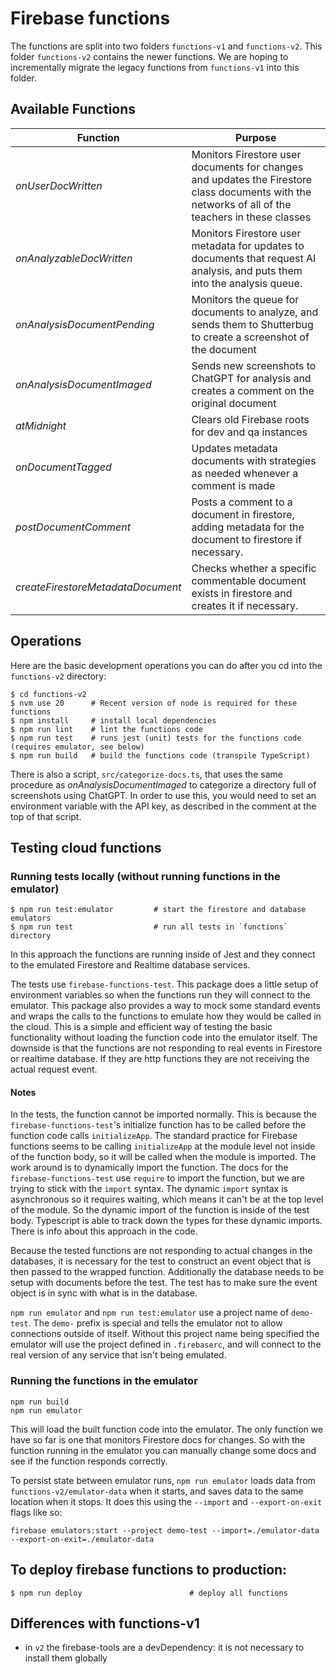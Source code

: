 # Firebase functions

The functions are split into two folders `functions-v1` and `functions-v2`. This folder `functions-v2` contains the newer functions. We are hoping to incrementally migrate the legacy functions from `functions-v1` into this folder.

## Available Functions

|Function|Purpose|
|--------|-------|
|_onUserDocWritten_|Monitors Firestore user documents for changes and updates the Firestore class documents with the networks of all of the teachers in these classes|
|_onAnalyzableDocWritten_|Monitors Firestore user metadata for updates to documents that request AI analysis, and puts them into the analysis queue.|
|_onAnalysisDocumentPending_|Monitors the queue for documents to analyze, and sends them to Shutterbug to create a screenshot of the document|
|_onAnalysisDocumentImaged_|Sends new screenshots to ChatGPT for analysis and creates a comment on the original document|
|_atMidnight_|Clears old Firebase roots for dev and qa instances|
|_onDocumentTagged_|Updates metadata documents with strategies as needed whenever a comment is made|
|_postDocumentComment_|Posts a comment to a document in firestore, adding metadata for the document to firestore if necessary.|
|_createFirestoreMetadataDocument_|Checks whether a specific commentable document exists in firestore and creates it if necessary.|


## Operations

Here are the basic development operations you can do after you cd into the `functions-v2` directory:

```shell
$ cd functions-v2
$ nvm use 20      # Recent version of node is required for these functions
$ npm install     # install local dependencies
$ npm run lint    # lint the functions code
$ npm run test    # runs jest (unit) tests for the functions code (requires emulator, see below)
$ npm run build   # build the functions code (transpile TypeScript)
```

There is also a script, `src/categorize-docs.ts`, that uses the same procedure as _onAnalysisDocumentImaged_ to categorize a directory full of screenshots using ChatGPT. In order to use this, you would need to set an environment variable with the API key, as described in the comment at the top of that script.

## Testing cloud functions

### Running tests locally (without running functions in the emulator)

```shell
$ npm run test:emulator         # start the firestore and database emulators
$ npm run test                  # run all tests in `functions` directory
```

In this approach the functions are running inside of Jest and they connect to the emulated Firestore and Realtime database services.

The tests use `firebase-functions-test`. This package does a little setup of environment variables so when the functions run they will connect to the emulator. This package also provides a way to mock some standard events and wraps the calls to the functions to emulate how they would be called in the cloud.  This is a simple and efficient way of testing the basic functionality without loading the function code into the emulator itself. The downside is that the functions are not responding to real events in Firestore or realtime database. If they are http functions they are not receiving the actual request event.

#### Notes

In the tests, the function cannot be imported normally. This is because the `firebase-functions-test`'s initialize function has to be called before the function code calls `initializeApp`. The standard practice for Firebase functions seems to be calling `initializeApp` at the module level not inside of the function body, so it will be called when the module is imported. The work around is to dynamically import the function. The docs for the `firebase-functions-test` use `require` to import the function, but we are trying to stick with the `import` syntax. The dynamic `import` syntax is asynchronous so it requires waiting, which means it can't be at the top level of the module. So the dynamic import of the function is inside of the test body. Typescript is able to track down the types for these dynamic imports. There is info about this approach in the code.

Because the tested functions are not responding to actual changes in the databases, it is necessary for the test to construct an event object that is then passed to the wrapped function. Additionally the database needs to be setup with documents before the test. The test has to make sure the event object is in sync with what is in the database.

`npm run emulator` and `npm run test:emulator` use a project name of `demo-test`. The `demo-` prefix is special and tells the emulator not to allow connections outside of itself. Without this project name being specified the emulator will use the project defined in `.firebaserc`, and will connect to the real version of any service that isn't being emulated.

### Running the functions in the emulator

```shell
npm run build
npm run emulator
```

This will load the built function code into the emulator. The only function we have so far is one that monitors Firestore docs for changes. So with the function running in the emulator you can manually change some docs and see if the function responds correctly.

To persist state between emulator runs, `npm run emulator` loads data from `functions-v2/emulator-data` when it starts, and saves data to the same location when it stops. It does this using the `--import` and `--export-on-exit` flags like so:

```
firebase emulators:start --project demo-test --import=./emulator-data --export-on-exit=./emulator-data
```

## To deploy firebase functions to production:

```shell
$ npm run deploy                        # deploy all functions
```

## Differences with functions-v1

- in `v2` the firebase-tools are a devDependency: it is not necessary to install them globally
